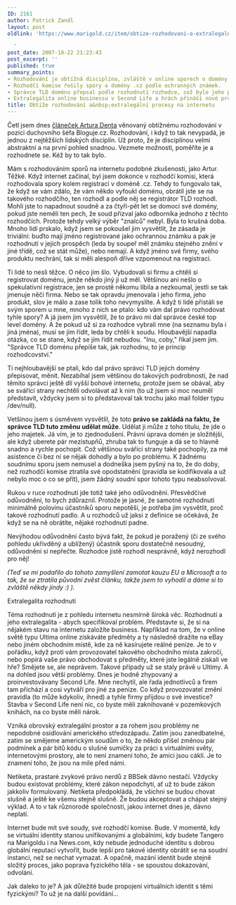 ```yaml
---
ID: 2161
author: Patrick Zandl
layout: post
oldlink: 'https://www.marigold.cz/item/obtize-rozhodovani-a-extralegalni-procesy-na-internetu

  '
post_date: 2007-10-22 21:23:43
post_excerpt: ''
published: true
summary_points:
- Rozhodování je obtížná disciplína, zvláště v online sporech o domény.
- Rozhodčí komise řešily spory o domény .cz podle ochranných známek.
- Správce TLD doménu přepsal podle rozhodnutí rozhodce, což bylo jeho právo.
- Extralegalita online businessu v Second Life a hrách přináší nové problémy.
title: Obtíže rozhodování a&nbsp;extralegální procesy na internetu
---
```


Četl jsem dnes <a href="http://www.misantrop.info/607398-pondelni-psani-o-nerozhodnosti.php">článeček Artura Denta</a> věnovaný obtížnému rozhodování v pozici duchovního šéfa Bloguje.cz. Rozhodování, i když to tak nevypadá, je jednou z nejtěžších lidských disciplín. Už proto, že je disciplínou velmi abstraktní a na první pohled snadnou. Vezmete možnosti, poměříte je a rozhodnete se. Kéž by to tak bylo. 

Mám s rozhodováním sporů na internetu podobné zkušenosti, jako Artur. Těžké. Když internet začínal, byl jsem dokonce v rozhodčí komisi, která rozhodovala spory kolem registrací v doméně .cz. Tehdy to fungovalo tak, že když se vám zdálo, že vám někdo vyfoukl doménu, obrátil jste se na takového rozhodčího, ten rozhodl a podle něj se registrátor TLD rozhodl. Mohli jste to napadnout soudně a za čtyři-pět let se domoci své domény, pokud jste neměli ten pech, že soud přizval jako odborníka jednoho z těchto rozhodčích. Protože tehdy velký výběr "znalců" nebyl. Byla to krušná doba. Mnoho lidí prskalo, když jsem se pokoušel jim vysvětlit, že zásada je triviální: buďto mají jméno registrované jako ochrannou známku a pak je rozhodnutí v jejich prospěch (leda by soupeř měl známku stejného znění v jiné třídě, což se stát může), nebo nemají. A když jméno své firmy, svého produktu nechrání, tak si měli alespoň dříve vzpomenout na registraci. 
<!--more-->

Ti lidé to nesli těžce. O něco jim šlo. Vybudovali si firmu a chtěli si registrovat doménu, jenže někdo jiný ji už měl. Většinou ani nešlo o spekulativní registrace, jen se prostě někomu líbila a nezkoumal, jestli se tak jmenuje něčí firma. Nebo se tak opravdu jmenovala i jeho firma, jeho produkt, slov je málo a zase tolik toho nevymyslíte. A když ti lidé přistáli se svým sporem u mne, mnoho z nich se ptalo: kdo vám dal právo rozhodovat tyhle spory? A já jsem jim vysvětlil, že to právo mi dal správce české top level domény. A že pokud už si za rozhodce vybrali mne (na seznamu byla i jiná jména), musí se jím řídit, leda by chtěli k soudu. Hloubavější napadla otázka, co se stane, když se jím řídit nebudou. "Inu, coby," říkal jsem jim. "Správce TLD doménu přepíše tak, jak rozhodnu, to je princip rozhodcovství." 

Ti nejhloubavější se ptali, kdo dal právo správci TLD jejich domény přepisovat, měnit. Nezabíhal jsem většinou do takových podrobností, že nad těmito správci ještě dlí vyšší bohové internetu, protože jsem se obával, aby se svářící strany nechtěli odvolávat až k nim (to už jsem si moc neuměl představit, vždycky jsem si to představoval tak trochu jako mail folder typu /dev/null). 

Vetšinou jsem s úsměvem vysvětlil, že toto <strong>právo se zakládá na faktu, že správce TLD tuto změnu udělat může</strong>. Udělat ji může z toho titulu, že jde o jeho majetek. Já vím, je to zjednodušení. Právní úprava domén je složitější, ale když uberete pár mezistupňů, zhruba tak to funguje a dá se to hlavně snadno a rychle pochopit. Což většinou svářící strany také pochopily, za mé asistence či bez ní se nějak dohodly a bylo po problému. K žádnému soudnímu sporu jsem nemusel a dodneška jsem pyšný na to, že do doby, než rozhodčí komise ztratila své opodstatnění (pravidla se kodifikovala a už nebylo moc o co se přít), jsem žádný soudní spor tohoto typu  neabsolvoval. 

Rukou v ruce rozhodnutí jde totiž také jeho odůvodnění. Přesvědčivé odůvodnění, to bych zdůraznil. Protože je jasné, že samotné rozhodnutí minimálně polovinu účastníků sporu nepotěší, je potřeba jim vysvětlit, proč takové rozhodnutí padlo. A u rozhodců už jaksi z definice se očekává, že když se na ně obrátíte, nějaké rozhodnutí padne. 

Nevýhodou odůvodnění často bývá fakt, že pokud je poražený (či ze svého pohledu ukřivděný a ublížený) účastník sporu dostatečně nesoudný, odůvodnění si nepřečte. Rozhodce jistě rozhodl nesprávně, když nerozhodl pro něj! 

<em>(Teď se mi podařilo do tohoto zamyšlení zamotat kauzu EU a Microsoft a to tak, že se ztratila původní zvěst článku, takže jsem to vyhodil a dáme si to zvláště někdy jindy :) ).</em>

Extralegalita rozhodnutí

Téma rozhodnutí je z pohledu internetu nesmírně široká věc. Rozhodnutí a jeho extralegalita - abych specifikoval problém. Představte si, že si na nějakém stavu na internetu založíte business. Například na tom, že v online světě typu Ultima online získáváte předměty a ty následně dražíte na eBay nebo jiném  obchodním místě, kde za ně kasírujete reálné peníze. Je to v pořádku, když proti vám provozovatel takového obchodního místa zakročí, nebo popírá vaše právo obchodovat s předměty, které jste legálně získali ve hře? Smějete se, ale neprávem. Takové případy už se staly právě u Ultimy. A na dohled jsou větší problémy. Dnes je hodně zhypovaný a proinvestovávany Second Life. Mne nechytil, ale řada jednotlivců a  firem tam přichází a cosi vytváří pro jiné za peníze. Co když provozovatel změní pravidla (to může kdykoliv, ihned) a tyhle firmy přijdou o své investice? Stavba v Second Life není nic, co byste měli zaknihované v pozemkových knihách, na co byste měli nárok. 

Vzniká obrovský extralegální prostor a za rohem jsou problémy ne nepodobné osidlování amerického středozápadu. Zatím jsou zanedbatelné, zatím se smějeme americkým soudům o to, že někdo přišel změnou pár podmínek a pár bitů kódu o slušné sumičky za práci s virtuálními světy, internetovými prostory, ale to není znamení toho, že amíci jsou cáklí. Je to znamení toho, že jsou na míle před námi. 

Netiketa, prastaré zvykové právo nerdů z BBSek dávno nestačí. Vždycky budou existovat problémy, které zákon nepodchytí, ať už to bude zákon jakkoliv formulovaný. Netiketa předpokládá, že všichni se budou chovat slušně a ještě ke všemu stejně slušně. Že budou akceptovat a chápat stejný výklad. A to v tak různorodé společnosti, jakou internet dnes je, dávno neplatí. 

Internet bude mít své soudy, své rozhodčí komise. Bude. V momentě, kdy se virtuální identity stanou unifikovanými a globálními, kdy budete Tangero na Marigoldu i na News.com, kdy nebude jednoduché identitu s dobrou globální reputací vytvořit, bude lepší pro takové identity obrátit se na soudní instanci, než se nechat vymazat. A opačně, mazání identit bude stejně složitý proces, jako poprava fyzického těla - se spoustou dokazování, odvolání. 

Jak daleko to je? A jak důležité bude propojení virtuálních identit s těmi fyzickými? To už je na další povídání...